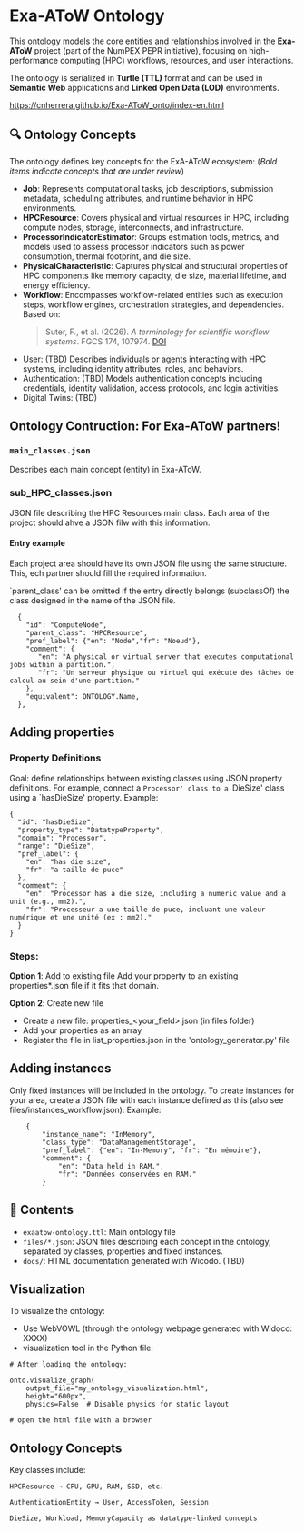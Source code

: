 # Exa-AToW Ontology

This ontology models the core entities and relationships involved in the **Exa-AToW**  project (part of the NumPEX PEPR initiative), focusing on high-performance computing (HPC) workflows, resources, and user interactions.

The ontology is serialized in **Turtle (TTL)** format and can be used in **Semantic Web** applications and **Linked Open Data (LOD)** environments.

https://cnherrera.github.io/Exa-AToW_onto/index-en.html


## 🔍 Ontology Concepts

The ontology defines key concepts for the ExA-AToW ecosystem:
(*Bold items indicate concepts that are under review*)
- **Job**: Represents computational tasks, job descriptions, submission metadata, scheduling attributes, and runtime behavior in HPC environments.
- **HPCResource**: Covers physical and virtual resources in HPC, including compute nodes, storage, interconnects, and infrastructure.
- **ProcessorIndicatorEstimator**: Groups estimation tools, metrics, and models used to assess processor indicators such as power consumption, thermal footprint, and die size.
- **PhysicalCharacteristic**: Captures physical and structural properties of HPC components like memory capacity, die size, material lifetime, and energy efficiency.
- **Workflow**: Encompasses workflow-related entities such as execution steps, workflow engines, orchestration strategies, and dependencies. Based on:  
  > Suter, F., et al. (2026). *A terminology for scientific workflow systems*. FGCS 174, 107974. [DOI](https://doi.org/10.1016/j.future.2025.107974)
- User: (TBD) Describes individuals or agents interacting with HPC systems, including identity attributes, roles, and behaviors.
- Authentication: (TBD) Models authentication concepts including credentials, identity validation, access protocols, and login activities.
- Digital Twins: (TBD)


## Ontology Contruction: For Exa-AToW partners! 
### `main_classes.json`
Describes each main concept (entity) in Exa-AToW. 

### sub_HPC_classes.json
  JSON file describing the HPC Resources main class. 
  Each area of the project should ahve a JSON filw with this information.

#### Entry example
Each project area should have its own JSON file using the same structure. This, ech partner should fill the required information.

`parent_class' can be omitted if the entry directly belongs (subclassOf) the class designed in the name of the JSON file.
```
  {
    "id": "ComputeNode",
    "parent_class": "HPCResource",
    "pref_label": {"en": "Node","fr": "Noeud"},
    "comment": {
       "en": "A physical or virtual server that executes computational jobs within a partition.",
       "fr": "Un serveur physique ou virtuel qui exécute des tâches de calcul au sein d'une partition."
    },
    "equivalent": ONTOLOGY.Name,
  },
```
## Adding properties
### Property Definitions
Goal: define relationships between existing classes using JSON property definitions. 
For example, connect a `Processor' class to a `DieSize' class using a `hasDieSize' property.
Example:
```
{
  "id": "hasDieSize",
  "property_type": "DatatypeProperty",
  "domain": "Processor",
  "range": "DieSize",
  "pref_label": {
    "en": "has die size",
    "fr": "a taille de puce"
  },
  "comment": {
    "en": "Processor has a die size, including a numeric value and a unit (e.g., mm2).",
    "fr": "Processeur a une taille de puce, incluant une valeur numérique et une unité (ex : mm2)."
  }
}
```
### Steps:
**Option 1**: Add to existing file
Add your property to an existing properties*.json file if it fits that domain.

**Option 2**: Create new file
- Create a new file: properties_<your_field>.json (in files folder)
- Add your properties as an array 
- Register the file in list_properties.json in the 'ontology_generator.py' file


## Adding instances
Only fixed instances will be included in the ontology.
To create instances for your area, create a JSON file with each instance defined as this (also see files/instances_workflow.json): 
Example:
```
    {
        "instance_name": "InMemory",
        "class_type": "DataManagementStorage",
        "pref_label": {"en": "In-Memory", "fr": "En mémoire"},
        "comment": {
            "en": "Data held in RAM.",
            "fr": "Données conservées en RAM."
        }

```


## 📁 Contents

- `exaatow-ontology.ttl`: Main ontology file
- `files/*.json`: JSON files describing each concept in the ontology, separated by classes, properties and fixed instances.
- `docs/`: HTML documentation generated with Wicodo. (TBD)

## Visualization

To visualize the ontology:

- Use WebVOWL (through the ontology webpage generated with Widoco: XXXX)
- visualization tool in the Python file:
```
# After loading the ontology:

onto.visualize_graph(
    output_file="my_ontology_visualization.html",
    height="600px",
    physics=False  # Disable physics for static layout

# open the html file with a browser

```


## Ontology Concepts

Key classes include:

    HPCResource → CPU, GPU, RAM, SSD, etc.

    AuthenticationEntity → User, AccessToken, Session

    DieSize, Workload, MemoryCapacity as datatype-linked concepts




